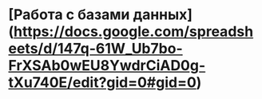 # [Работа с базами данных] (https://docs.google.com/spreadsheets/d/147q-61W_Ub7bo-FrXSAb0wEU8YwdrCiAD0g-tXu740E/edit?gid=0#gid=0)
